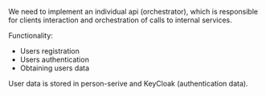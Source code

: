 We need to implement an individual api (orchestrator), which is responsible for clients interaction and orchestration of calls to internal services.

Functionality:
- Users registration
- Users authentication
- Obtaining users data

User data is stored in person-serive and KeyCloak (authentication data).
